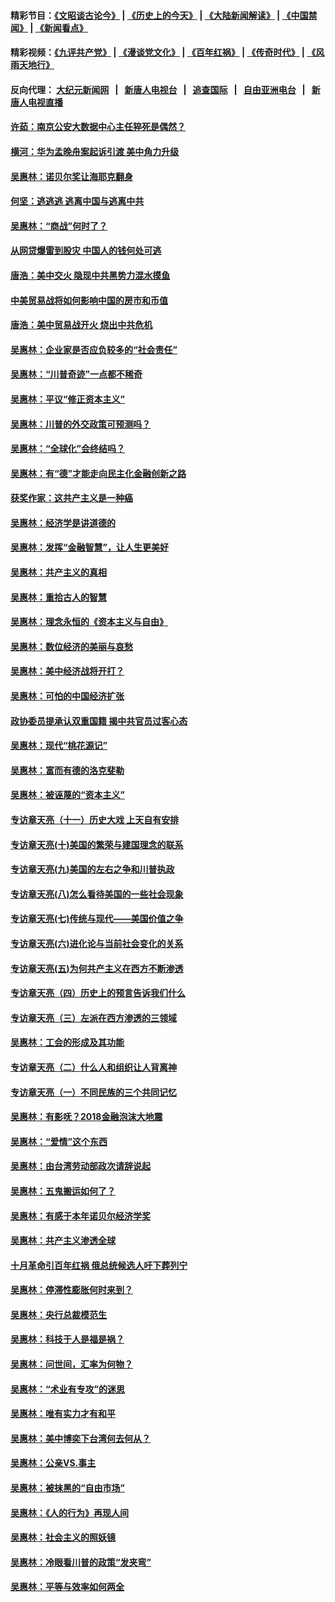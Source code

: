 #### 精彩节目：[《文昭谈古论今》](http://155.138.205.71/wenzhao) | [《历史上的今天》](http://155.138.205.71/today-in-history) | [《大陆新闻解读》](http://155.138.205.71/ntdtv-comedy) | [《中国禁闻》](http://155.138.205.71/ntdtv-news) | [《新闻看点》](http://155.138.205.71/news-insight) 

 #### 精彩视频：[《九评共产党》](http://155.138.205.71:10000/videos/jiuping) | [《漫谈党文化》](http://155.138.205.71:10000/videos/mtdwh) | [《百年红祸》](http://155.138.205.71:10000/videos/bnhh) | [《传奇时代》](http://155.138.205.71:10000/videos/legend) | [《风雨天地行》](http://155.138.205.71:10000/videos/fytdx) 

 #### 反向代理： [大纪元新闻网](http://155.138.205.71:10080/) &nbsp;&nbsp;|&nbsp;&nbsp; [新唐人电视台](http://155.138.205.71:8000/) &nbsp;&nbsp;|&nbsp;&nbsp; [追查国际](http://155.138.205.71:10010/) &nbsp;&nbsp;|&nbsp;&nbsp; [自由亚洲电台](http://155.138.205.71:9800/) &nbsp;&nbsp;|&nbsp;&nbsp; [新唐人电视直播](http://155.138.205.71/) 

#### [许茹：南京公安大数据中心主任猝死是偶然？](../pages/nsc423/n11064744.md?t=02241837) 

#### [横河：华为孟晚舟案起诉引渡 美中角力升级](../pages/nsc423/n11027230.md?t=02241837) 

#### [吴惠林：诺贝尔奖让海耶克翻身](../pages/nsc423/n10890049.md?t=02241837) 

#### [何坚：逃逃逃 逃离中国与逃离中共](../pages/nsc423/n10592891.md?t=02241837) 

#### [吴惠林：“商战”何时了？](../pages/nsc423/n10573558.md?t=02241837) 

#### [从网贷爆雷到股灾 中国人的钱何处可逃](../pages/nsc423/n10572800.md?t=02241837) 

#### [唐浩：美中交火 隐现中共黑势力混水摸鱼](../pages/nsc423/n10544040.md?t=02241837) 

#### [中美贸易战将如何影响中国的房市和币值](../pages/nsc423/n10543697.md?t=02241837) 

#### [唐浩：美中贸易战开火 烧出中共危机](../pages/nsc423/n10540126.md?t=02241837) 

#### [吴惠林：企业家是否应负较多的“社会责任”](../pages/nsc423/n10535022.md?t=02241837) 

#### [吴惠林：“川普奇迹”一点都不稀奇](../pages/nsc423/n10512808.md?t=02241837) 

#### [吴惠林：平议“修正资本主义”](../pages/nsc423/n10495724.md?t=02241837) 

#### [吴惠林：川普的外交政策可预测吗？](../pages/nsc423/n10462387.md?t=02241837) 

#### [吴惠林：“全球化”会终结吗？](../pages/nsc423/n10452838.md?t=02241837) 

#### [吴惠林：有“德”才能走向民主化金融创新之路](../pages/nsc423/n10432292.md?t=02241837) 

#### [获奖作家：这共产主义是一种癌](../pages/nsc423/n10431541.md?t=02241837) 

#### [吴惠林：经济学是讲道德的](../pages/nsc423/n10398014.md?t=02241837) 

#### [吴惠林：发挥“金融智慧”，让人生更美好](../pages/nsc423/n10375019.md?t=02241837) 

#### [吴惠林：共产主义的真相](../pages/nsc423/n10351394.md?t=02241837) 

#### [吴惠林：重拾古人的智慧](../pages/nsc423/n10337691.md?t=02241837) 

#### [吴惠林：理念永恒的《资本主义与自由》](../pages/nsc423/n10316274.md?t=02241837) 

#### [吴惠林：数位经济的美丽与哀愁](../pages/nsc423/n10292946.md?t=02241837) 

#### [吴惠林：美中经济战将开打？](../pages/nsc423/n10258825.md?t=02241837) 

#### [吴惠林：可怕的中国经济扩张](../pages/nsc423/n10219147.md?t=02241837) 

#### [政协委员提承认双重国籍 揭中共官员过客心态](../pages/nsc423/n10208809.md?t=02241837) 

#### [吴惠林：现代“桃花源记”](../pages/nsc423/n10185234.md?t=02241837) 

#### [吴惠林：富而有德的洛克斐勒](../pages/nsc423/n10142264.md?t=02241837) 

#### [吴惠林：被诬蔑的“资本主义”](../pages/nsc423/n10124816.md?t=02241837) 

#### [专访章天亮（十一）历史大戏 上天自有安排](../pages/nsc423/n10094905.md?t=02241837) 

#### [专访章天亮(十)美国的繁荣与建国理念的联系](../pages/nsc423/n10094899.md?t=02241837) 

#### [专访章天亮(九)美国的左右之争和川普执政](../pages/nsc423/n10094889.md?t=02241837) 

#### [专访章天亮(八)怎么看待美国的一些社会现象](../pages/nsc423/n10094857.md?t=02241837) 

#### [专访章天亮(七)传统与现代——美国价值之争](../pages/nsc423/n10093140.md?t=02241837) 

#### [专访章天亮(六)进化论与当前社会变化的关系](../pages/nsc423/n10092036.md?t=02241837) 

#### [专访章天亮(五)为何共产主义在西方不断渗透](../pages/nsc423/n10083620.md?t=02241837) 

#### [专访章天亮（四）历史上的预言告诉我们什么](../pages/nsc423/n10083606.md?t=02241837) 

#### [专访章天亮（三）左派在西方渗透的三领域](../pages/nsc423/n10081115.md?t=02241837) 

#### [吴惠林：工会的形成及其功能](../pages/nsc423/n10080633.md?t=02241837) 

#### [专访章天亮（二）什么人和组织让人背离神](../pages/nsc423/n10076637.md?t=02241837) 

#### [专访章天亮（一）不同民族的三个共同记忆](../pages/nsc423/n10074188.md?t=02241837) 

#### [吴惠林：有影呒？2018金融泡沫大地震](../pages/nsc423/n10040534.md?t=02241837) 

#### [吴惠林：“爱情”这个东西](../pages/nsc423/n10019423.md?t=02241837) 

#### [吴惠林：由台湾劳动部政次请辞说起](../pages/nsc423/n9979679.md?t=02241837) 

#### [吴惠林：五鬼搬运如何了？](../pages/nsc423/n9925338.md?t=02241837) 

#### [吴惠林：有感于本年诺贝尔经济学奖](../pages/nsc423/n9871883.md?t=02241837) 

#### [吴惠林：共产主义渗透全球](../pages/nsc423/n9812748.md?t=02241837) 

#### [十月革命引百年红祸 俄总统候选人吁下葬列宁](../pages/nsc423/n9810182.md?t=02241837) 

#### [吴惠林：停滞性膨胀何时来到？](../pages/nsc423/n9764136.md?t=02241837) 

#### [吴惠林：央行总裁模范生](../pages/nsc423/n9728134.md?t=02241837) 

#### [吴惠林：科技于人是福是祸？](../pages/nsc423/n9672982.md?t=02241837) 

#### [吴惠林：问世间，汇率为何物？](../pages/nsc423/n9621788.md?t=02241837) 

#### [吴惠林：“术业有专攻”的迷思](../pages/nsc423/n9580363.md?t=02241837) 

#### [吴惠林：唯有实力才有和平](../pages/nsc423/n9529599.md?t=02241837) 

#### [吴惠林：美中博奕下台湾何去何从？](../pages/nsc423/n9483598.md?t=02241837) 

#### [吴惠林：公亲VS.事主](../pages/nsc423/n9425637.md?t=02241837) 

#### [吴惠林：被抹黑的“自由市场”](../pages/nsc423/n9351545.md?t=02241837) 

#### [吴惠林：《人的行为》再现人间](../pages/nsc423/n9296339.md?t=02241837) 

#### [吴惠林：社会主义的照妖镜](../pages/nsc423/n9243460.md?t=02241837) 

#### [吴惠林：冷眼看川普的政策“发夹弯”](../pages/nsc423/n9120684.md?t=02241837) 

#### [吴惠林：平等与效率如何两全](../pages/nsc423/n9075430.md?t=02241837) 

